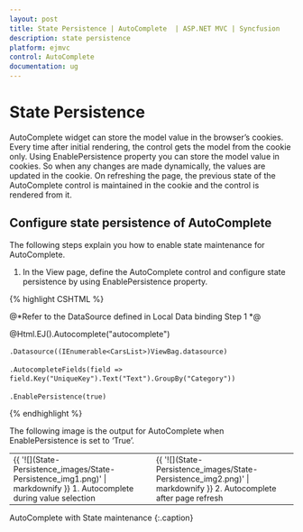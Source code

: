 ```yaml
---
layout: post
title: State Persistence | AutoComplete  | ASP.NET MVC | Syncfusion
description: state persistence
platform: ejmvc
control: AutoComplete
documentation: ug
---
```


# State Persistence

AutoComplete widget can store the model value in the browser’s cookies. Every time after initial rendering, the control gets the model from the cookie only. Using EnablePersistence property you can store the model value in cookies. So when any changes are made dynamically, the values are updated in the cookie. On refreshing the page, the previous state of the AutoComplete control is maintained in the cookie and the control is rendered from it.

## Configure state persistence of AutoComplete

The following steps explain you how to enable state maintenance for AutoComplete.



1. In the View page, define the AutoComplete control and configure state persistence by using EnablePersistence property.


{% highlight CSHTML %}

@*Refer to the DataSource defined in Local Data binding Step 1 *@

@Html.EJ().Autocomplete("autocomplete")

    .Datasource((IEnumerable<CarsList>)ViewBag.datasource)

    .AutocompleteFields(field => field.Key("UniqueKey").Text("Text").GroupBy("Category"))

    .EnablePersistence(true)


{% endhighlight %}

The following image is the output for AutoComplete when EnablePersistence is set to ‘True’.

<table>
<tr>
<td>
{{ '![](State-Persistence_images/State-Persistence_img1.png)' | markdownify }}
1. Autocomplete during value selection<br></td><td>
{{ '![](State-Persistence_images/State-Persistence_img2.png)' | markdownify }}
2. Autocomplete after page refresh</td></tr>
</table>


AutoComplete with State maintenance
{:.caption}


